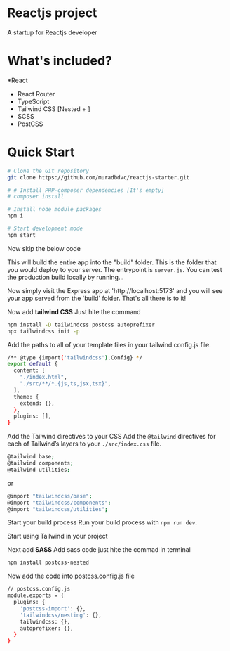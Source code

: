 # Reactjs project

A startup for Reactjs developer

# What's included?

  *React
  * React Router
  * TypeScript
  * Tailwind CSS [Nested + ]
  * SCSS
  * PostCSS

# Quick Start

```bash
# Clone the Git repository
git clone https://github.com/muradbdvc/reactjs-starter.git

# # Install PHP-composer dependencies [It's empty]
# composer install

# Install node module packages
npm i

# Start development mode
npm start

```

Now skip the below code
<!-- ### Build React App -->

<!-- ```bash
npm build
``` -->

This will build the entire app into the "build" folder. This is the folder that you would deploy to your server. The entrypoint is `server.js`. You can test the production build locally by running...

<!-- ```bash
npm start
``` -->

Now simply visit the Express app at 'http://localhost:5173' and you will see your app served from the 'build' folder. That's all there is to it!

Now add <b> tailwind CSS</b>
Just hite the command 

```bash
npm install -D tailwindcss postcss autoprefixer
npx tailwindcss init -p
```

Add the paths to all of your template files in your tailwind.config.js file.

```bash
/** @type {import('tailwindcss').Config} */
export default {
  content: [
    "./index.html",
    "./src/**/*.{js,ts,jsx,tsx}",
  ],
  theme: {
    extend: {},
  },
  plugins: [],
}
```

Add the Tailwind directives to your CSS
Add the `@tailwind` directives for each of Tailwind’s layers to your `./src/index.css` file.
```bash
@tailwind base;
@tailwind components;
@tailwind utilities;
```
or
```bash
@import "tailwindcss/base";
@import "tailwindcss/components";
@import "tailwindcss/utilities";
```

Start your build process
Run your build process with `npm run dev`.

Start using Tailwind in your project

Next add <b>SASS</b>
Add sass code just hite the commad in terminal

```bash 
npm install postcss-nested
```

Now add the code into postcss.config.js file
```bash
// postcss.config.js
module.exports = {
  plugins: {
    'postcss-import': {},
    'tailwindcss/nesting': {},
    tailwindcss: {},
    autoprefixer: {},
  }
}
```